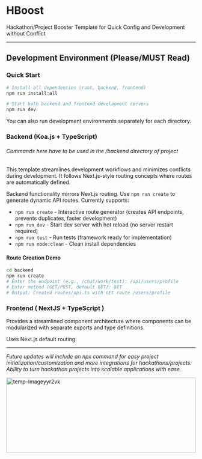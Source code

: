# HBoost
Hackathon/Project Booster Template for Quick Config and Development without Conflict

---
## Development Environment (Please/MUST Read)

### Quick Start
```bash
# Install all dependencies (root, backend, frontend)
npm run install:all

# Start both backend and frontend development servers
npm run dev
```
You can also run development environments separately for each directory.

### Backend (Koa.js + TypeScript)
###### Commands here have to be used in the /backend directory of project

This template streamlines development workflows and minimizes conflicts during development. It follows Next.js-style routing concepts where routes are automatically defined.

Backend functionality mirrors Next.js routing. Use `npm run create` to generate dynamic API routes. Currently supports:

- `npm run create` - Interactive route generator (creates API endpoints, prevents duplicates, faster development)
- `npm run dev` - Start dev server with hot reload (no server restart required)
- `npm run test` - Run tests (framework ready for implementation)
- `npm run node:clean` - Clean install dependencies

#### Route Creation Demo
```bash
cd backend
npm run create
# Enter the endpoint (e.g., /chat/work/test): /api/users/profile
# Enter method (GET/POST, default GET): GET
# Output: Created routes/api.ts with GET route /users/profile
```

### Frontend ( NextJS + TypeScript )

Provides a streamlined component architecture where components can be modularized with separate exports and type definitions.

Uses Next.js default routing.

---

*Future updates will include an npx command for easy project initialization/customization and more integrations for hackathons/projects. Ability to turn hackathon projects into scalable applications with ease.*


<a href='https://postimg.cc/n9TryKGP' target='_blank'><img src='https://i.postimg.cc/n9TryKGP/temp-Imageyyr2vk.avif' width='100%' height=200 border='0' alt='temp-Imageyyr2vk'/></a>
